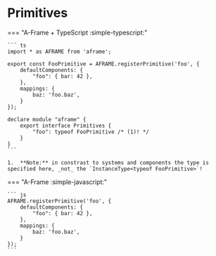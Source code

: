 # Primitives

=== "A-Frame + TypeScript :simple-typescript:"

    ``` ts
    import * as AFRAME from 'aframe';

    export const FooPrimitive = AFRAME.registerPrimitive('foo', {
        defaultComponents: {
            "foo": { bar: 42 },
        },
        mappings: {
            baz: 'foo.baz',
        }
    });

    declare module "aframe" {
        export interface Primitives {
            "foo": typeof FooPrimitive /* (1)! */
        }
    }
    ```

    1.  **Note:** in constrast to systems and components the type is specified here, _not_ the `InstanceType<typeof FooPrimitive>`!

=== "A-Frame :simple-javascript:"

    ``` js
    AFRAME.registerPrimitive('foo', {
        defaultComponents: {
            "foo": { bar: 42 },
        },
        mappings: {
            baz: 'foo.baz',
        }
    });
    ```